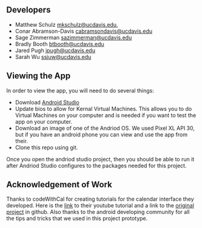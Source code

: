 ## Developers

- Matthew Schulz <mkschulz@ucdavis.edu>,
- Conar Abramson-Davis <cabramsondavis@ucdavis.edu>
- Sage Zimmerman <sazimmerman@ucdavis.edu>
- Bradly Booth <btbooth@ucdavis.edu>
- Jared Pugh <jpugh@ucdavis.edu>
- Sarah Wu <ssjuw@ucdavis.edu>

## Viewing the App

In order to view the app, you will need to do several things:

- Download [Android Studio](https://developer.android.com/studio/)
- Update bios to allow for Kernal Virtual Machines. This allows you to do Virtual Machines on your computer and is needed if you want to test the app on your computer.
- Download an image of one of the Andriod OS. We used Pixel XL API 30, but if you have an android phone you can view and use the app from their.
- Clone this repo using git.

Once you open the andriod studio project, then you should be able to run it after Andriod Studio configures to the packages needed for this project.

## Acknowledgement of Work

Thanks to codeWithCal for creating tutorials for the calendar interface they developed. Here is the [link](https://www.youtube.com/watch?v=Aig99t-gNqM&t=232s) to their youtube tutorial and a link to the [original project](https://github.com/codeWithCal/CalendarTutorialAndroidStudio) in github. Also thanks to the android developing community for all the tips and tricks that we used in this project prototype.
